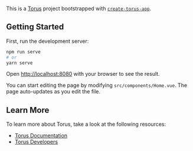 This is a [Torus](https://tor.us) project bootstrapped with [`create-torus-app`](https://github.com/torusresearch/torus-cli/tree/main/packages/create).

## Getting Started

First, run the development server:

```bash
npm run serve
# or
yarn serve
```

Open [http://localhost:8080](http://localhost:8080) with your browser to see the result.

You can start editing the page by modifying `src/components/Home.vue`. The page auto-updates as you edit the file.

## Learn More

To learn more about Torus, take a look at the following resources:

- [Torus Documentation](https://docs.tor.us)
- [Torus Developers](https://developer.tor.us)
